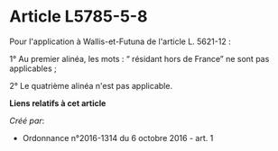 # Article L5785-5-8

Pour l'application à Wallis-et-Futuna de l'article L. 5621-12 : 

1° Au premier alinéa, les mots : “ résidant hors de France” ne sont pas applicables ; 

2° Le quatrième alinéa n'est pas applicable.

**Liens relatifs à cet article**

_Créé par_:

  - Ordonnance n°2016-1314 du 6 octobre 2016 - art. 1
